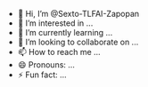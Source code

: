 - 👋 Hi, I’m @Sexto-TLFAI-Zapopan
- 👀 I’m interested in ...
- 🌱 I’m currently learning ...
- 💞️ I’m looking to collaborate on ...
- 📫 How to reach me ...
- 😄 Pronouns: ...
- ⚡ Fun fact: ...

<!---
Sexto-TLFAI-Zapopan/Sexto-TLFAI-Zapopan is a ✨ special ✨ repository because its `README.md` (this file) appears on your GitHub profile.
You can click the Preview link to take a look at your changes.
--->
